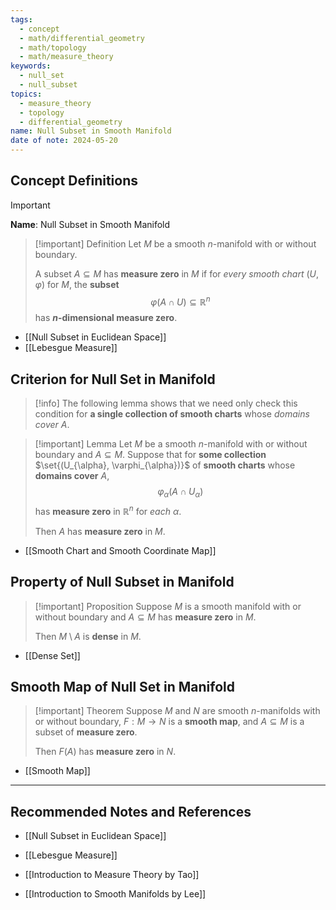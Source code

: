 ```yaml
---
tags:
  - concept
  - math/differential_geometry
  - math/topology
  - math/measure_theory
keywords:
  - null_set
  - null_subset
topics:
  - measure_theory
  - topology
  - differential_geometry
name: Null Subset in Smooth Manifold
date of note: 2024-05-20
---
```


## Concept Definitions

>[!important]
>**Name**: Null Subset in Smooth Manifold


>[!important] Definition
>Let $M$ be a smooth $n$-manifold with or without boundary. 
>
>A subset $A \subseteq M$ has **measure zero** in $M$ if for *every smooth chart* $(U, \varphi)$ for $M$, the **subset** $$\varphi(A \cap U ) \subseteq  \mathbb{R}^n$$ has **$n$-dimensional measure zero**. 

- [[Null Subset in Euclidean Space]]
- [[Lebesgue Measure]]

## Criterion for Null Set in Manifold

>[!info]
>The following lemma shows that we need only check this condition for **a single collection of smooth charts** whose *domains cover* $A$. 

>[!important] Lemma
>Let $M$ be a smooth $n$-manifold with or without boundary and $A \subseteq M$. Suppose that for **some collection** $\set{(U_{\alpha}, \varphi_{\alpha})}$ of **smooth charts** whose **domains cover** $A$,  $$\varphi_{\alpha}(A \cap U_{\alpha})$$ has **measure zero** in $\mathbb{R}^n$ for *each* $\alpha$. 
>
>Then $A$ has **measure zero** in $M$.

- [[Smooth Chart and Smooth Coordinate Map]]
## Property of Null Subset in Manifold

>[!important] Proposition
>Suppose $M$ is a smooth manifold with or without boundary and $A \subseteq M$ has **measure zero** in $M$. 
>
>Then $M \setminus A$ is **dense** in $M$.

- [[Dense Set]]

## Smooth Map of Null Set in Manifold

>[!important] Theorem
>Suppose $M$ and $N$ are smooth $n$-manifolds with or without boundary, $F: M \rightarrow N$ is a **smooth map**, and $A \subseteq M$ is a subset of **measure zero**.
>
 >Then $F(A)$ has **measure zero** in $N$.

- [[Smooth Map]]





-----------
##  Recommended Notes and References

- [[Null Subset in Euclidean Space]]
- [[Lebesgue Measure]]


- [[Introduction to Measure Theory by Tao]]
- [[Introduction to Smooth Manifolds by Lee]]